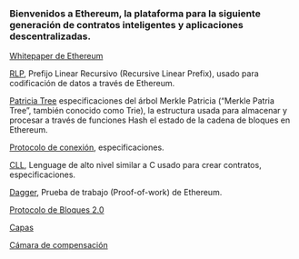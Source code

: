 ### Bienvenidos a Ethereum, la plataforma para la siguiente generación de contratos inteligentes y aplicaciones descentralizadas.

[Whitepaper de Ethereum](https://google.com)

[RLP](https://google.com), Prefijo Linear Recursivo (Recursive Linear Prefix), usado para codificación de datos a través de Ethereum.

[Patricia Tree](https://google.com) especificaciones del  árbol Merkle Patricia (“Merkle Patria Tree”, también conocido como Trie), la estructura usada para almacenar y procesar a través de funciones Hash el estado de la cadena de bloques en Ethereum.

[Protocolo de conexión](https://google.com), especificaciones.

[CLL](https://google.com), Lenguage de alto nivel similar a C usado para crear contratos, especificaciones.

[Dagger](https://google.com), Prueba de trabajo (Proof-of-work) de Ethereum.

[Protocolo de Bloques 2.0](https://google.com)

[Capas](https://google.com)

[Cámara de compensación](https://google.com)
